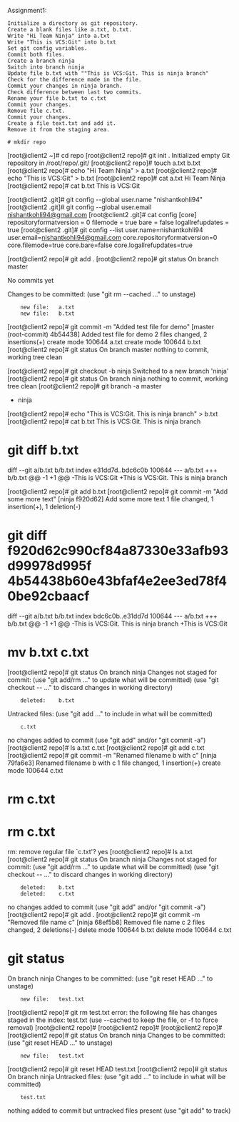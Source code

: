 Assignment1:

    Initialize a directory as git repository.
    Create a blank files like a.txt, b.txt.
    Write "Hi Team Ninja" into a.txt
    Write "This is VCS:Git" into b.txt
    Set git config variables.
    Commit both files.
    Create a branch ninja
    Switch into branch ninja
    Update file b.txt with ""This is VCS:Git. This is ninja branch"
    Check for the difference made in the file.
    Commit your changes in ninja branch.
    Check difference between last two commits.
    Rename your file b.txt to c.txt
    Commit your changes.
    Remove file c.txt.
    Commit your changes.
    Create a file text.txt and add it.
    Remove it from the staging area.
    
    # mkdir repo
[root@client2 ~]# cd repo
[root@client2 repo]# git init .
Initialized empty Git repository in /root/repo/.git/
[root@client2 repo]# touch a.txt b.txt
[root@client2 repo]# echo "Hi Team Ninja" > a.txt
[root@client2 repo]# echo "This is VCS:Git" > b.txt
[root@client2 repo]# cat a.txt
Hi Team Ninja
[root@client2 repo]# cat b.txt
This is VCS:Git

[root@client2 .git]# git config --global user.name "nishantkohli94"
[root@client2 .git]# git config --global user.email nishantkohli94@gmail.com
[root@client2 .git]# cat config
[core]
        repositoryformatversion = 0
        filemode = true
        bare = false
        logallrefupdates = true
[root@client2 .git]# git config --list
user.name=nishantkohli94
user.email=nishantkohli94@gmail.com
core.repositoryformatversion=0
core.filemode=true
core.bare=false
core.logallrefupdates=true


[root@client2 repo]# git add .
[root@client2 repo]# git status
On branch master

No commits yet

Changes to be committed:
  (use "git rm --cached <file>..." to unstage)

        new file:   a.txt
        new file:   b.txt

[root@client2 repo]# git commit -m "Added test file for demo"
[master (root-commit) 4b54438] Added test file for demo
 2 files changed, 2 insertions(+)
 create mode 100644 a.txt
 create mode 100644 b.txt
[root@client2 repo]# git status
On branch master
nothing to commit, working tree clean

[root@client2 repo]# git checkout -b ninja
Switched to a new branch 'ninja'
[root@client2 repo]# git status
On branch ninja
nothing to commit, working tree clean
[root@client2 repo]# git branch -a
  master
* ninja

[root@client2 repo]# echo "This is VCS:Git. This is ninja branch" > b.txt
[root@client2 repo]# cat b.txt
This is VCS:Git. This is ninja branch


# git diff  b.txt
diff --git a/b.txt b/b.txt
index e31dd7d..bdc6c0b 100644
--- a/b.txt
+++ b/b.txt
@@ -1 +1 @@
-This is VCS:Git
+This is VCS:Git. This is ninja branch


[root@client2 repo]# git add b.txt
[root@client2 repo]# git commit -m "Add some more text"
[ninja f920d62] Add some more text
 1 file changed, 1 insertion(+), 1 deletion(-)

 # git diff f920d62c990cf84a87330e33afb93d99978d995f 4b54438b60e43bfaf4e2ee3ed78f40be92cbaacf
diff --git a/b.txt b/b.txt
index bdc6c0b..e31dd7d 100644
--- a/b.txt
+++ b/b.txt
@@ -1 +1 @@
-This is VCS:Git. This is ninja branch
+This is VCS:Git


# mv b.txt c.txt
[root@client2 repo]# git status
On branch ninja
Changes not staged for commit:
  (use "git add/rm <file>..." to update what will be committed)
  (use "git checkout -- <file>..." to discard changes in working directory)

        deleted:    b.txt

Untracked files:
  (use "git add <file>..." to include in what will be committed)

        c.txt

no changes added to commit (use "git add" and/or "git commit -a")
[root@client2 repo]# ls
a.txt  c.txt
[root@client2 repo]# git add c.txt
[root@client2 repo]# git commit -m "Renamed filename b with c"
[ninja 79fa6e3] Renamed filename b with c
 1 file changed, 1 insertion(+)
 create mode 100644 c.txt

 
 # rm c.txt
 # rm c.txt
rm: remove regular file `c.txt'? yes
[root@client2 repo]# ls
a.txt
[root@client2 repo]# git status
On branch ninja
Changes not staged for commit:
  (use "git add/rm <file>..." to update what will be committed)
  (use "git checkout -- <file>..." to discard changes in working directory)

        deleted:    b.txt
        deleted:    c.txt

no changes added to commit (use "git add" and/or "git commit -a")
[root@client2 repo]# git add .
[root@client2 repo]# git commit -m "Removed file name c"
[ninja 68ef5b8] Removed file name c
 2 files changed, 2 deletions(-)
 delete mode 100644 b.txt
 delete mode 100644 c.txt
 
 
 
 # git status
On branch ninja
Changes to be committed:
  (use "git reset HEAD <file>..." to unstage)

        new file:   test.txt

[root@client2 repo]# git rm test.txt
error: the following file has changes staged in the index:
    test.txt
(use --cached to keep the file, or -f to force removal)
[root@client2 repo]#
[root@client2 repo]#
[root@client2 repo]#
[root@client2 repo]# git status
On branch ninja
Changes to be committed:
  (use "git reset HEAD <file>..." to unstage)

        new file:   test.txt

[root@client2 repo]# git reset HEAD test.txt
[root@client2 repo]# git status
On branch ninja
Untracked files:
  (use "git add <file>..." to include in what will be committed)

        test.txt

nothing added to commit but untracked files present (use "git add" to track)
